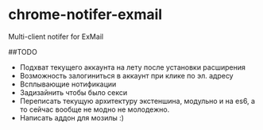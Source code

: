 # chrome-notifer-exmail
Multi-client notifer for ExMail

##TODO
- Подхват текущего аккаунта на лету после установки расширения
- Возможность залогиниться в аккаунт при клике по эл. адресу
- Всплывающие нотификации
- Задизайнить чтобы было секси
- Переписать текущую архитектуру экстеншина, модульно и на es6, а то сейчас вообще не модно не молодежно.
- Написать аддон для мозилы :)
